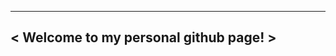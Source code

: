  _____________________________________
< Welcome to my personal github page! >
 ------------------------------------- 
 
